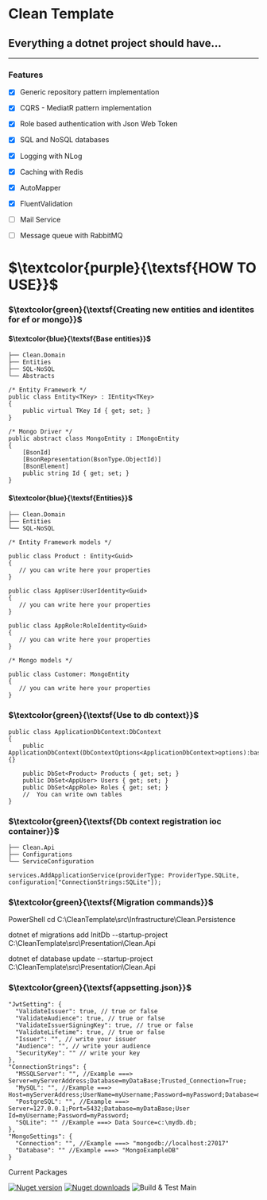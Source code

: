 <h1>Clean Template</h1> 
<h2>Everything a dotnet project should have...</h2><hr>
<h3>Features</h3>

- [x] Generic repository pattern implementation
- [x] CQRS - MediatR pattern implementation
- [x] Role based authentication with Json Web Token
- [x] SQL and NoSQL databases
- [x] Logging with NLog
- [x] Caching with Redis
- [x] AutoMapper
- [x] FluentValidation
- [ ] Mail Service
- [ ] Message queue with RabbitMQ




# $\textcolor{purple}{\textsf{HOW TO USE}}$ 


### $\textcolor{green}{\textsf{Creating new entities and identites for ef or mongo}}$ 

#### $\textcolor{blue}{\textsf{Base entities}}$ 

    ├── Clean.Domain                   
    ├── Entities
    ├── SQL-NoSQL
    └── Abstracts

```
/* Entity Framework */
public class Entity<TKey> : IEntity<TKey>
{
    public virtual TKey Id { get; set; }
}

/* Mongo Driver */
public abstract class MongoEntity : IMongoEntity
{
    [BsonId]
    [BsonRepresentation(BsonType.ObjectId)]
    [BsonElement]
    public string Id { get; set; }
}

```
#### $\textcolor{blue}{\textsf{Entities}}$ 

    ├── Clean.Domain                   
    ├── Entities
    └── SQL-NoSQL
    
```
/* Entity Framework models */

public class Product : Entity<Guid>
{
   // you can write here your properties
}

public class AppUser:UserIdentity<Guid>
{
   // you can write here your properties 
}

public class AppRole:RoleIdentity<Guid>
{
   // you can write here your properties
}

/* Mongo models */

public class Customer: MongoEntity
{
   // you can write here your properties
}

```
### $\textcolor{green}{\textsf{Use to db context}}$

```
public class ApplicationDbContext:DbContext
{
    public ApplicationDbContext(DbContextOptions<ApplicationDbContext>options):base(options){}

    public DbSet<Product> Products { get; set; }
    public DbSet<AppUser> Users { get; set; }
    public DbSet<AppRole> Roles { get; set; }
    //  You can write own tables
}

```

### $\textcolor{green}{\textsf{Db context registration ioc container}}$

    ├── Clean.Api                   
    ├── Configurations                                
    └── ServiceConfiguration 
    
```
services.AddApplicationService(providerType: ProviderType.SQLite, configuration["ConnectionStrings:SQLite"]);
```

### $\textcolor{green}{\textsf{Migration commands}}$

<p>PowerShell cd C:\CleanTemplate\src\Infrastructure\Clean.Persistence</p>
<p>dotnet ef migrations add InitDb --startup-project C:\CleanTemplate\src\Presentation\Clean.Api</p>
<p></p>dotnet ef database update --startup-project C:\CleanTemplate\src\Presentation\Clean.Api<p>

  
### $\textcolor{green}{\textsf{appsetting.json}}$ 
```
"JwtSetting": {
  "ValidateIssuer": true, // true or false
  "ValidateAudience": true, // true or false
  "ValidateIssuerSigningKey": true, // true or false
  "ValidateLifetime": true, // true or false
  "Issuer": "", // write your issuer
  "Audience": "", // write your audience
  "SecurityKey": "" // write your key
},
"ConnectionStrings": {
  "MSSQLServer": "", //Example ===> Server=myServerAddress;Database=myDataBase;Trusted_Connection=True;
  "MySQL": "", //Example ===> Host=myServerAddress;UserName=myUsername;Password=myPassword;Database=myDataBase;
  "PostgreSQL": "", //Example ===> Server=127.0.0.1;Port=5432;Database=myDataBase;User Id=myUsername;Password=myPassword;
  "SQLite": "" //Example ===> Data Source=c:\mydb.db;
},
"MongoSettings": {
  "Connection": "", //Example ===> "mongodb://localhost:27017"
  "Database": "" //Example ===> "MongoExampleDB"
}
```


Current Packages

[![Nuget version](https://img.shields.io/nuget/v/blazored.localstorage.svg?logo=nuget)](https://www.nuget.org/packages/Blazored.LocalStorage/)
[![Nuget downloads](https://img.shields.io/nuget/dt/Blazored.LocalStorage?logo=nuget)](https://www.nuget.org/packages/Blazored.LocalStorage/)
![Build & Test Main](https://github.com/Blazored/LocalStorage/workflows/Build%20&%20Test%20Main/badge.svg)
